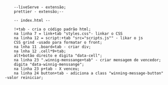         --liveServe - extensão;
        prettier - extensão;--

        -- index.html --

        !+tab - cria o código padrão html;
        na linha 7 = link+tab "styles.css"- linkar o CSS
        na linha 12 = script:+tab "src="scripts.js"" - likar o js
        CSS grind -usado para formatar o front;
        na lnha 11 .board=tab - criar div;
        na lnha 12 .cell*9+tab;
        alt+botão direito e digita "data-cell";
        na linha 23 ".winnig-menssange+tab" - criar mensagem de vencedor;
        digita "data-winnig-menssange";
        na linha 23 p+tab - X venceu;
        na linha 24 button+tab - adiciona a class "winning-message-button" -valor reiniciar;

